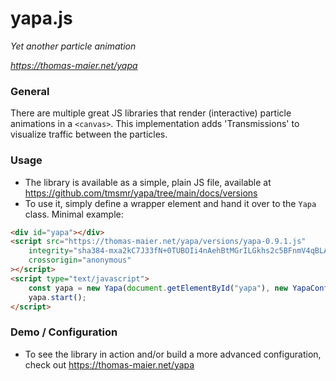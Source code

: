 # yapa.js
*Yet another particle animation*

*https://thomas-maier.net/yapa*

### General
There are multiple great JS libraries that render (interactive) particle animations in a `<canvas>`. This implementation adds 'Transmissions' to visualize traffic between the particles.

### Usage
- The library is available as a simple, plain JS file, available at https://github.com/tmsmr/yapa/tree/main/docs/versions
- To use it, simply define a wrapper element and hand it over to the `Yapa` class. Minimal example:

```html
<div id="yapa"></div>
<script src="https://thomas-maier.net/yapa/versions/yapa-0.9.1.js"
	integrity="sha384-mxa2kC7J33fN+0TUBOIi4nAehBtMGrILGkhs2c5BFnmV4qBLA2Qpj1XpIxs7sLH9"
	crossorigin="anonymous"
></script>
<script type="text/javascript">
	const yapa = new Yapa(document.getElementById("yapa"), new YapaConfig());
	yapa.start();
</script>
```

### Demo / Configuration
- To see the library in action and/or build a more advanced configuration, check out https://thomas-maier.net/yapa
